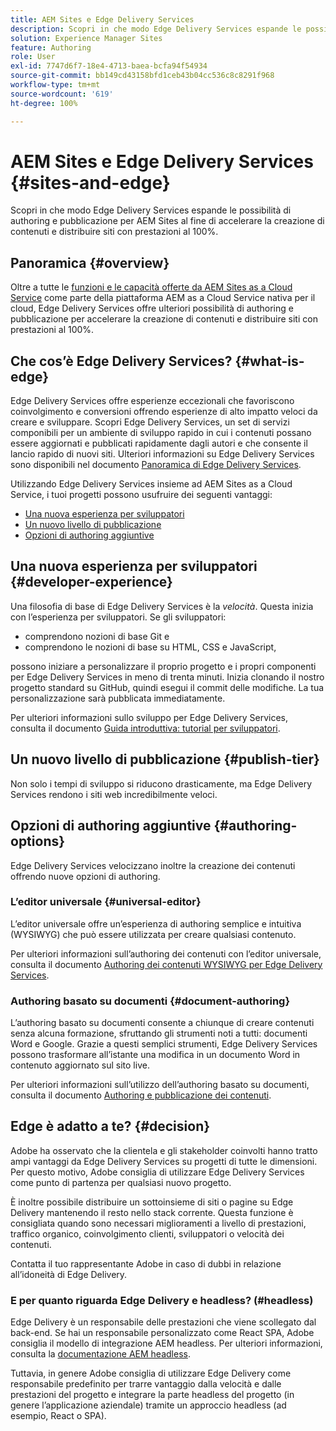 ```yaml
---
title: AEM Sites e Edge Delivery Services
description: Scopri in che modo Edge Delivery Services espande le possibilità di authoring e pubblicazione per AEM Sites al fine di accelerare la creazione di contenuti e distribuire siti con prestazioni al 100%.
solution: Experience Manager Sites
feature: Authoring
role: User
exl-id: 7747d6f7-18e4-4713-baea-bcfa94f54934
source-git-commit: bb149cd43158bfd1ceb43b04cc536c8c8291f968
workflow-type: tm+mt
source-wordcount: '619'
ht-degree: 100%

---
```


# AEM Sites e Edge Delivery Services {#sites-and-edge}

Scopri in che modo Edge Delivery Services espande le possibilità di authoring e pubblicazione per AEM Sites al fine di accelerare la creazione di contenuti e distribuire siti con prestazioni al 100%.

## Panoramica {#overview}

Oltre a tutte le [funzioni e le capacità offerte da AEM Sites as a Cloud Service](/help/sites-cloud/sites-cloud-changes.md) come parte della piattaforma AEM as a Cloud Service nativa per il cloud, Edge Delivery Services offre ulteriori possibilità di authoring e pubblicazione per accelerare la creazione di contenuti e distribuire siti con prestazioni al 100%.

## Che cos’è Edge Delivery Services? {#what-is-edge}

Edge Delivery Services offre esperienze eccezionali che favoriscono coinvolgimento e conversioni offrendo esperienze di alto impatto veloci da creare e sviluppare. Scopri Edge Delivery Services, un set di servizi componibili per un ambiente di sviluppo rapido in cui i contenuti possano essere aggiornati e pubblicati rapidamente dagli autori e che consente il lancio rapido di nuovi siti. Ulteriori informazioni su Edge Delivery Services sono disponibili nel documento [Panoramica di Edge Delivery Services](/help/edge/overview.md).

Utilizzando Edge Delivery Services insieme ad AEM Sites as a Cloud Service, i tuoi progetti possono usufruire dei seguenti vantaggi:

* [Una nuova esperienza per sviluppatori](#developer-experience)
* [Un nuovo livello di pubblicazione](#publish-tier)
* [Opzioni di authoring aggiuntive](#authoring-options)

## Una nuova esperienza per sviluppatori {#developer-experience}

Una filosofia di base di Edge Delivery Services è la *velocità*. Questa inizia con l’esperienza per sviluppatori. Se gli sviluppatori:

* comprendono nozioni di base Git e
* comprendono le nozioni di base su HTML, CSS e JavaScript,

possono iniziare a personalizzare il proprio progetto e i propri componenti per Edge Delivery Services in meno di trenta minuti. Inizia clonando il nostro progetto standard su GitHub, quindi esegui il commit delle modifiche. La tua personalizzazione sarà pubblicata immediatamente.

Per ulteriori informazioni sullo sviluppo per Edge Delivery Services, consulta il documento [Guida introduttiva: tutorial per sviluppatori](https://www.aem.live/developer/tutorial).

## Un nuovo livello di pubblicazione {#publish-tier}

Non solo i tempi di sviluppo si riducono drasticamente, ma Edge Delivery Services rendono i siti web incredibilmente veloci.

## Opzioni di authoring aggiuntive {#authoring-options}

Edge Delivery Services velocizzano inoltre la creazione dei contenuti offrendo nuove opzioni di authoring.

### L’editor universale {#universal-editor}

L’editor universale offre un’esperienza di authoring semplice e intuitiva (WYSIWYG) che può essere utilizzata per creare qualsiasi contenuto.

Per ulteriori informazioni sull’authoring dei contenuti con l’editor universale, consulta il documento [Authoring dei contenuti WYSIWYG per Edge Delivery Services](https://www.aem.live/docs/aem-authoring).

### Authoring basato su documenti {#document-authoring}

L’authoring basato su documenti consente a chiunque di creare contenuti senza alcuna formazione, sfruttando gli strumenti noti a tutti: documenti Word e Google. Grazie a questi semplici strumenti, Edge Delivery Services possono trasformare all’istante una modifica in un documento Word in contenuto aggiornato sul sito live.

Per ulteriori informazioni sull’utilizzo dell’authoring basato su documenti, consulta il documento [Authoring e pubblicazione dei contenuti](https://www.aem.live/docs/authoring).

## Edge è adatto a te? {#decision}

Adobe ha osservato che la clientela e gli stakeholder coinvolti hanno tratto ampi vantaggi da Edge Delivery Services su progetti di tutte le dimensioni. Per questo motivo, Adobe consiglia di utilizzare Edge Delivery Services come punto di partenza per qualsiasi nuovo progetto.

È inoltre possibile distribuire un sottoinsieme di siti o pagine su Edge Delivery mantenendo il resto nello stack corrente. Questa funzione è consigliata quando sono necessari miglioramenti a livello di prestazioni, traffico organico, coinvolgimento clienti, sviluppatori o velocità dei contenuti.

Contatta il tuo rappresentante Adobe in caso di dubbi in relazione all’idoneità di Edge Delivery.

### E per quanto riguarda Edge Delivery e headless? (#headless)

Edge Delivery è un responsabile delle prestazioni che viene scollegato dal back-end. Se hai un responsabile personalizzato come React SPA, Adobe consiglia il modello di integrazione AEM headless. Per ulteriori informazioni, consulta la [documentazione AEM headless](/help/headless/introduction.md).

Tuttavia, in genere Adobe consiglia di utilizzare Edge Delivery come responsabile predefinito per trarre vantaggio dalla velocità e dalle prestazioni del progetto e integrare la parte headless del progetto (in genere l’applicazione aziendale) tramite un approccio headless (ad esempio, React o SPA).
